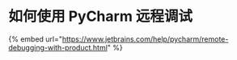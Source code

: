 # 如何使用 PyCharm 远程调试

{% embed url="https://www.jetbrains.com/help/pycharm/remote-debugging-with-product.html" %}



